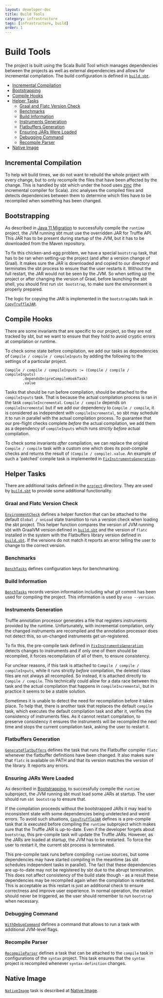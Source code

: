 ```yaml
---
layout: developer-doc
title: Build Tools
category: infrastructure
tags: [infrastructure, build]
order: 1
---
```


# Build Tools

The project is built using the Scala Build Tool which manages dependencies
between the projects as well as external dependencies and allows for incremental
compilation. The build configuration is defined in
[`build.sbt`](https://github.com/enso-org/enso/blob/main/build.sbt).

<!-- MarkdownTOC levels="2,3" autolink="true" -->

- [Incremental Compilation](#incremental-compilation)
- [Bootstrapping](#bootstrapping)
- [Compile Hooks](#compile-hooks)
- [Helper Tasks](#helper-tasks)
  - [Graal and Flatc Version Check](#graal-and-flatc-version-check)
  - [Benchmarks](#benchmarks)
  - [Build Information](#build-information)
  - [Instruments Generation](#instruments-generation)
  - [Flatbuffers Generation](#flatbuffers-generation)
  - [Ensuring JARs Were Loaded](#ensuring-jars-were-loaded)
  - [Debugging Command](#debugging-command)
  - [Recompile Parser](#recompile-parser)
- [Native Image](#native-image)

<!-- /MarkdownTOC -->

## Incremental Compilation

To help wit build times, we do not want to rebuild the whole project with every
change, but to only recompile the files that have been affected by the change.
This is handled by sbt which under the hood uses
[zinc](https://github.com/sbt/zinc) (the incremental compiler for Scala). zinc
analyses the compiled files and detects dependencies between them to determine
which files have to be recompiled when something has been changed.

## Bootstrapping

As described in [Java 11 Migration](./java-11.md#illegalaccesserror) to
successfully compile the `runtime` project, the JVM running sbt must use the
overridden JAR for Truffle API. This JAR has to be present during startup of the
JVM, but it has to be downloaded from the Maven repository.

To fix this chicken-and-egg problem, we have a special `bootstrap` task, that
has to be ran when setting-up the project (and after a version change of Graal).
It makes sure the JAR is downloaded and copied to our directory and terminates
the sbt process to ensure that the user restarts it. Without the full restart,
the JAR would not be seen by the JVM. So when setting up the project or after
changing the version of Graal, before launching the sbt shell, you should first
run `sbt bootstrap`, to make sure the environment is properly prepared.

The logic for copying the JAR is implemented in the `bootstrapJARs` task in
[`CopyTruffleJAR`](https://github.com/enso-org/enso/blob/main/project/CopyTruffleJAR.scala).

## Compile Hooks

There are some invariants that are specific to our project, so they are not
tracked by sbt, but we want to ensure that they hold to avoid cryptic errors at
compilation or runtime.

To check some state before compilation, we add our tasks as dependencies of
`Compile / compile / compileInputs` by adding the following to the settings of a
particular project.

```
Compile / compile / compileInputs := (Compile / compile / compileInputs)
        .dependsOn(preCompileHookTask)
        .value
```

Tasks that should be run before compilation, should be attached to the
`compileInputs` task. That is because the actual compilation process is ran in
the task `compileIncremental`. `Compile / compile` depends on
`compileIncremental` but if we add our dependency to `Compile / compile`, it is
considered as independent with `compileIncremental`, so sbt may schedule it to
run in parallel with the actual compilation process. To guarantee that our
pre-flight checks complete _before_ the actual compilation, we add them as a
dependency of `compileInputs` which runs _strictly before_ actual compilation.

To check some invariants _after_ compilation, we can replace the original
`Compile / compile` task with a custom one which does its post-compile checks
and returns the result of `(Compile / compile).value`. An example of such a
'patched' compile task is implemented in
[`FixInstrumentsGeneration`](https://github.com/enso-org/enso/blob/main/project/FixInstrumentsGeneration.scala).

## Helper Tasks

There are additional tasks defined in the
[`project`](https://github.com/enso-org/enso/blob/main/project) directory. They
are used by [`build.sbt`](https://github.com/enso-org/enso/blob/main/build.sbt)
to provide some additional functionality.

### Graal and Flatc Version Check

[`EnvironmentCheck`](https://github.com/enso-org/enso/blob/main/project/EnvironmentCheck.scala)
defines a helper function that can be attached to the default `Global / onLoad`
state transition to run a version check when loading the sbt project. This
helper function compares the version of JVM running sbt with GraalVM version
defined in [`build.sbt`](https://github.com/enso-org/enso/blob/main/build.sbt)
and the version of `flatc` installed in the system with the Flatbuffers library
version defined in
[`build.sbt`](https://github.com/enso-org/enso/blob/main/build.sbt). If the
versions do not match it reports an error telling the user to change to the
correct version.

### Benchmarks

[`BenchTasks`](https://github.com/enso-org/enso/blob/main/project/BenchTasks.scala)
defines configuration keys for benchmarking.

### Build Information

[`BenchTasks`](https://github.com/enso-org/enso/blob/main/project/BuildInfo.scala)
records version information including what git commit has been used for
compiling the project. This information is used by `enso --version`.

### Instruments Generation

Truffle annotation processor generates a file that registers instruments
provided by the runtime. Unfortunately, with incremental compilation, only the
changed instruments are recompiled and the annotation processor does not detect
this, so un-changed instruments get un-registered.

To fix this, the pre-compile task defined in
[`FixInstrumentsGeneration`](https://github.com/enso-org/enso/blob/main/project/FixInstrumentsGeneration.scala)
detects changes to instruments and if only one of them should be recompiled, it
forces recompilation of all of them, to ensure consistency.

For unclear reasons, if this task is attached to
`Compile / compile / compileInputs`, while it runs strictly _before_
compilation, the deleted class files are not always all recompiled. So instead,
it is attached directly to `Compile / compile`. This technically could allow for
a data race between this task and the actual compilation that happens in
`compileIncremental`, but in practice it seems to be a stable solution.

Sometimes it is unable to detect the need for recompilation before it takes
place. To help that, there is another task that replaces the default `compile`
task, which executes the default compilation task and after it, verifies the
consistency of instruments files. As it cannot restart compilation, to preserve
consistency it ensures the instruments will be recompiled the next time and
stops the current compilation task, asking the user to restart it.

### Flatbuffers Generation

[`GenerateFlatbuffers`](https://github.com/enso-org/enso/blob/main/project/GenerateFlatbuffers.scala)
defines the task that runs the Flatbuffer compiler `flatc` whenever the
flatbuffer definitions have been changed. It also makes sure that `flatc` is
available on PATH and that its version matches the version of the library. It
reports any errors.

### Ensuring JARs Were Loaded

As described in [Bootstrapping](#bootstrapping), to successfully compile the
`runtime` subproject, the JVM running sbt must load some JARs at startup. The
user should run `sbt bootstrap` to ensure that.

If the compilation proceeds without the bootstrapped JARs it may lead to
inconsistent state with some dependencies being undetected and weird errors. To
avoid such situations,
[`CopyTruffleJAR`](https://github.com/enso-org/enso/blob/main/project/CopyTruffleJAR.scala)
defines is a pre-compile task that is executed before compiling the `runtime`
subproject which makes sure that the Truffle JAR is up-to-date. Even if the
developer forgets about `bootstrap`, this pre-compile task will update the
Truffle JARs. However, as the JARs are loaded at startup, the JVM has to be
restarted. To force the user to restart it, the current sbt process is
terminated.

This pre-compile task runs before compiling `runtime` sources, but some
dependencies may have started compiling in the meantime (as sbt schedules
independent tasks in parallel). The fact that these dependencies are up-to-date
may not be registered by sbt due to the abrupt termination. This does not affect
consistency of the build state though - as a result these dependencies may be
recompiled again when the compilation is restarted. This is acceptable as this
restart is just an additional check to ensure correctness and improve user
experience. In normal operation, the restart should never be triggered, as the
user should remember to run `bootstrap` when necessary.

### Debugging Command

[`WithDebugCommand`](https://github.com/enso-org/enso/blob/main/project/WithDebugCommand.scala)
defines a command that allows to run a task with additional JVM-level flags.

### Recompile Parser

[`RecompileParser`](https://github.com/enso-org/enso/blob/main/project/RecompileParser.scala)
defines a task that can be attached to the `compile` task in configurations of
the `syntax` project. This task ensures that the `syntax` project is recompiled
whenever `syntax-definition` changes.

## Native Image

[`NativeImage`](https://github.com/enso-org/enso/blob/main/project/NativeImage.scala)
task is described at [Native Image](native-image.md).
